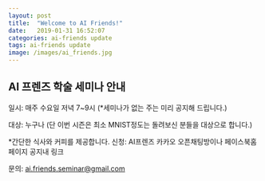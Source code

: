 ```yaml
---
layout: post
title:  "Welcome to AI Friends!"
date:   2019-01-31 16:52:07
categories: ai-friends update
tags: ai-friends update
image: /images/ai_friends.jpg
---
```

## AI 프렌즈 학술 세미나 안내 

일시: 매주 수요일 저녁 7~9시 (*세미나가 없는 주는 미리 공지해 드립니다.)  

대상: 누구나 (단 이번 시즌은 최소 MNIST정도는 돌려보신 분들을 대상으로 합니다.)  

*간단한 식사와 커피를 제공합니다. 신청: AI프렌즈 카카오 오픈채팅방이나 페이스북홈페이지 공지내 링크  

문의: ai.friends.seminar@gmail.com

